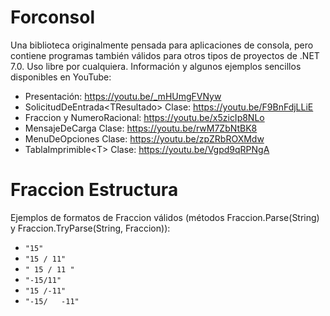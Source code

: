 # Forconsol
Una biblioteca originalmente pensada para aplicaciones de consola, pero contiene programas también válidos para otros tipos de proyectos de .NET 7.0. Uso libre por cualquiera. Información y algunos ejemplos sencillos disponibles en YouTube:
- Presentación: https://youtu.be/_mHUmgFVNyw
- SolicitudDeEntrada\<TResultado\> Clase: https://youtu.be/F9BnFdjLLiE
- Fraccion y NumeroRacional: https://youtu.be/x5zicIp8NLo
- MensajeDeCarga Clase: https://youtu.be/rwM7ZbNtBK8
- MenuDeOpciones Clase: https://youtu.be/zpZRbROXMdw
- TablaImprimible\<T\> Clase: https://youtu.be/Vgpd9qRPNgA

# Fraccion Estructura
Ejemplos de formatos de Fraccion válidos (métodos Fraccion.Parse(String) y Fraccion.TryParse(String, Fraccion)):
- `"15"`
- `"15 / 11"`
- `" 15 / 11 "`
- `"-15/11"`
- `"15 /-11"`
- `"-15/   -11"`